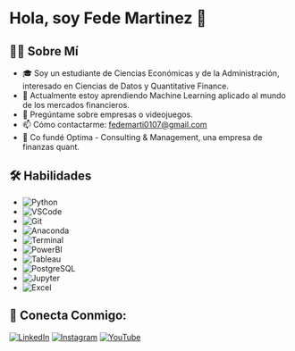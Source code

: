 # Hola, soy Fede Martinez 👋

## 👨‍💻 Sobre Mí
- 🎓 Soy un estudiante de Ciencias Económicas y de la Administración, interesado en Ciencias de Datos y Quantitative Finance.
- 🌱 Actualmente estoy aprendiendo Machine Learning aplicado al mundo de los mercados financieros.
- 💬 Pregúntame sobre empresas o videojuegos.
- 📫 Cómo contactarme: fedemarti0107@gmail.com
- 🏢 Co fundé Optima - Consulting & Management, una empresa de finanzas quant.


## 🛠 Habilidades
- ![Python](https://img.shields.io/badge/-Python-333333?style=flat&logo=python)
- ![VSCode](https://img.shields.io/badge/-VSCode-333333?style=flat&logo=visual-studio-code)
- ![Git](https://img.shields.io/badge/-Git-333333?style=flat&logo=git)
- ![Anaconda](https://img.shields.io/badge/-Anaconda-333333?style=flat&logo=anaconda)
- ![Terminal](https://img.shields.io/badge/-Terminal-333333?style=flat&logo=gnome-terminal)
- ![PowerBI](https://img.shields.io/badge/-Power%20BI-333333?style=flat&logo=powerbi)
- ![Tableau](https://img.shields.io/badge/-Tableau-333333?style=flat&logo=tableau)
- ![PostgreSQL](https://img.shields.io/badge/-PostgreSQL-333333?style=flat&logo=postgresql)
- ![Jupyter](https://img.shields.io/badge/-Jupyter-333333?style=flat&logo=jupyter)
- ![Excel](https://img.shields.io/badge/-Excel-333333?style=flat&logo=excel)

## 🤝 Conecta Conmigo:
[![LinkedIn](https://img.shields.io/badge/-LinkedIn-0077B5?style=flat-square&logo=Linkedin&logoColor=white)]([tu-enlace-de-linkedin](https://www.linkedin.com/in/federicoluismartinez/))
[![Instagram](https://img.shields.io/badge/-Instagram-E4405F?style=flat-square&logo=instagram&logoColor=white)](https://www.instagram.com/fede.lmarti/?img_index=1)
[![YouTube](https://img.shields.io/badge/-YouTube-FF0000?style=flat-square&logo=youtube&logoColor=white)](https://youtube.com/@FedeMartinezQuantFinance?si=JarQxutM7PUd7Pym)

